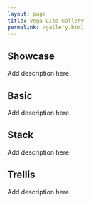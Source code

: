 ```yaml
---
layout: page
title: Vega-Lite Gallery
permalink: /gallery.html
---
```

## Showcase
Add description here.
<div class="gallery" data-gallery-group="Showcase"></div>

## Basic
Add description here.
<div class="gallery" data-gallery-group="Basic"></div>

## Stack
Add description here.
<div class="gallery" data-gallery-group="Stack"></div>

## Trellis
Add description here.
<div class="gallery" data-gallery-group="Trellis"></div>

<script src="{{site.baseurl}}/site/static/showcasegallery.js"></script>
